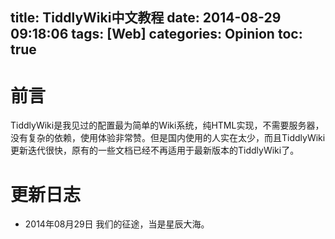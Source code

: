 title: TiddlyWiki中文教程
date: 2014-08-29 09:18:06
tags: [Web]
categories: Opinion
toc: true
---
# 前言
TiddlyWiki是我见过的配置最为简单的Wiki系统，纯HTML实现，不需要服务器，没有复杂的依赖，使用体验非常赞。但是国内使用的人实在太少，而且TiddlyWiki更新迭代很快，原有的一些文档已经不再适用于最新版本的TiddlyWiki了。

# 更新日志
- 2014年08月29日 我们的征途，当是星辰大海。
